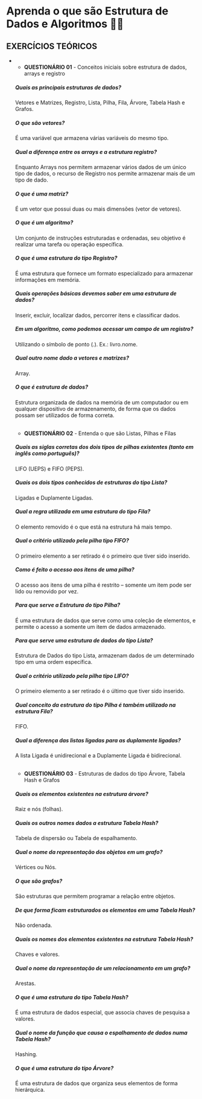 # Aprenda o que são Estrutura de Dados e Algoritmos :woman_technologist:

## **EXERCÍCIOS TEÓRICOS**



- <br>

  - **QUESTIONÁRIO 01** - Conceitos iniciais sobre estrutura de dados, arrays e registro <br>

  ##### Quais as principais estruturas de dados?

  Vetores e Matrizes, Registro, Lista, Pilha, Fila, Árvore, Tabela Hash e Grafos.

  ##### O que são vetores?

  É uma variável que armazena várias variáveis do mesmo tipo.

  ##### Qual a diferença entre os arrays e a estrutura registro?

  Enquanto Arrays nos permitem armazenar vários dados de um único tipo de dados, o recurso de Registro nos permite armazenar mais de um tipo de dado.

  ##### O que é uma matriz?

  É um vetor que possui duas ou mais dimensões (vetor de vetores).

  ##### O que é um algoritmo?

  Um conjunto de instruções estruturadas e ordenadas, seu objetivo é realizar uma tarefa ou operação específica.

  ##### O que é uma estrutura do tipo Registro?

  É uma estrutura que fornece um formato especializado para armazenar informações em memória.

  ##### Quais operações básicas devemos saber em uma estrutura de dados?

  Inserir, excluir, localizar dados, percorrer itens e classificar dados.

  ##### Em um algoritmo, como podemos acessar um campo de um registro?

  Utilizando o símbolo de ponto (.). Ex.: livro.nome.

  ##### Qual outro nome dado a vetores e matrizes?

  Array.

  ##### O que é estrutura de dados?

  Estrutura organizada de dados na memória de um computador ou em qualquer dispositivo de armazenamento, de forma que os dados possam ser utilizados de forma correta.

  

  <br>

  - **QUESTIONÁRIO 02** - Entenda o que são Listas, Pilhas e Filas <br>

  ##### Quais as siglas corretas dos dois tipos de pilhas existentes (tanto em inglês como português)?

  LIFO (UEPS) e FIFO (PEPS).

  ##### Quais os dois tipos conhecidos de estruturas do tipo Lista?

  Ligadas e Duplamente Ligadas.

  ##### Qual a regra utilizada em uma estrutura do tipo Fila?

  O elemento removido é o que está na estrutura há mais tempo.

  ##### Qual o critério utilizado pela pilha tipo FIFO?

  O primeiro elemento a ser retirado é o primeiro que tiver sido inserido.

  ##### Como é feito o acesso aos itens de uma pilha?

  O acesso aos itens de uma pilha é restrito – somente um item pode ser lido ou removido por vez.

  ##### Para que serve a Estrutura do tipo Pilha?

  É uma estrutura de dados que serve como uma coleção de elementos, e permite o acesso a somente um item de dados armazenado.

  ##### Para que serve uma estrutura de dados do tipo Lista?

  Estrutura de Dados do tipo Lista, armazenam dados de um determinado tipo em uma ordem específica.

  ##### Qual o critério utilizado pela pilha tipo LIFO?

  O primeiro elemento a ser retirado é o último que tiver sido inserido.

  ##### Qual conceito da estrutura do tipo Pilha é também utilizado na estrutura Fila?

  FIFO.

  ##### Qual a diferença das listas ligadas para as duplamente ligadas?

  A lista Ligada é unidirecional e a Duplamente Ligada é bidirecional.

  

  <br>

  - **QUESTIONÁRIO 03** - Estruturas de dados do tipo Árvore, Tabela Hash e Grafos <br>

  ##### Quais os elementos existentes na estrutura árvore?

  Raiz e nós (folhas).

  ##### Quais os outros nomes dados a estrutura Tabela Hash?

  Tabela de dispersão ou Tabela de espalhamento.

  ##### Qual o nome da representação dos objetos em um grafo?

  Vértices ou Nós.

  ##### O que são grafos?

  São estruturas que permitem programar a relação entre objetos.

  ##### De que forma ficam estruturados os elementos em uma Tabela Hash?

  Não ordenada.

  ##### Quais os nomes dos elementos existentes na estrutura Tabela Hash?

  Chaves e valores.

  ##### Qual o nome da representação de um relacionamento em um grafo?

  Arestas.

  ##### O que é uma estrutura do tipo Tabela Hash?

  É uma estrutura de dados especial, que associa chaves de pesquisa a valores.

  ##### Qual o nome da função que causa o espalhamento de dados numa Tabela Hash?

  Hashing.

  ##### O que é uma estrutura do tipo Árvore?

  É uma estrutura de dados que organiza seus elementos de forma hierárquica.

  

  <br>
